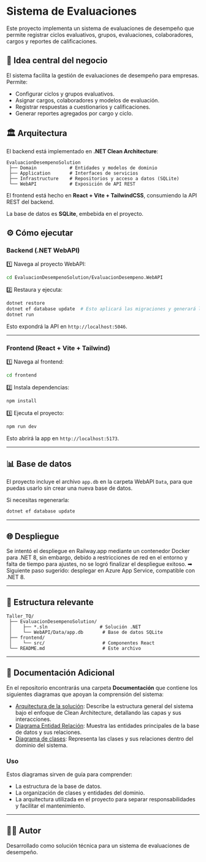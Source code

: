 # Sistema de Evaluaciones

Este proyecto implementa un sistema de evaluaciones de desempeño que permite registrar ciclos evaluativos, grupos, evaluaciones, colaboradores, cargos y reportes de calificaciones.

## 🌟 Idea central del negocio

El sistema facilita la gestión de evaluaciones de desempeño para empresas. Permite:

- Configurar ciclos y grupos evaluativos.
- Asignar cargos, colaboradores y modelos de evaluación.
- Registrar respuestas a cuestionarios y calificaciones.
- Generar reportes agregados por cargo y ciclo.

## 🏛️ Arquitectura

El backend está implementado en **.NET Clean Architecture**:

```
EvaluacionDesempenoSolution
 ├── Domain            # Entidades y modelos de dominio
 ├── Application       # Interfaces de servicios
 ├── Infrastructure    # Repositorios y acceso a datos (SQLite)
 └── WebAPI            # Exposición de API REST
```

El frontend está hecho en **React + Vite + TailwindCSS**, consumiendo la API REST del backend.

La base de datos es **SQLite**, embebida en el proyecto.

## ⚙️ Cómo ejecutar

### Backend (.NET WebAPI)

1️⃣ Navega al proyecto WebAPI:

```bash
cd EvaluacionDesempenoSolution/EvaluacionDesempeno.WebAPI
```

2️⃣ Restaura y ejecuta:

```bash
dotnet restore
dotnet ef database update  # Esto aplicará las migraciones y generará la BD
dotnet run
```

Esto expondrá la API en `http://localhost:5046`.

---

### Frontend (React + Vite + Tailwind)

1️⃣ Navega al frontend:

```bash
cd frontend
```

2️⃣ Instala dependencias:

```bash
npm install
```

3️⃣ Ejecuta el proyecto:

```bash
npm run dev
```

Esto abrirá la app en `http://localhost:5173`.

---

## 📊 Base de datos

El proyecto incluye el archivo `app.db` en la carpeta WebAPI `Data`, para que puedas usarlo sin crear una nueva base de datos.

Si necesitas regenerarla:

```bash
dotnet ef database update
```

---

## 🌐 Despliegue
Se intentó el despliegue en Railway.app mediante un contenedor Docker para .NET 8, sin embargo, debido a restricciones de red en el entorno y falta de tiempo para ajustes, no se logró finalizar el despliegue exitoso.
➡ Siguiente paso sugerido: desplegar en Azure App Service, compatible con .NET 8.

---

## 📁 Estructura relevante

```
Taller_TQ/
 ├── EvaluacionDesempenoSolution/
 │    ├── *.sln                   # Solución .NET
 │    └── WebAPI/Data/app.db       # Base de datos SQLite
 ├── frontend/
 │    └── src/                     # Componentes React
 └── README.md                     # Este archivo
```

---

## 📂 Documentación Adicional

En el repositorio encontrarás una carpeta **Documentación** que contiene los siguientes diagramas que apoyan la comprensión del sistema:

- [Arquitectura de la solución](./Documentación/Arquitectura%20de%20la%20solución.png): Describe la estructura general del sistema bajo el enfoque de Clean Architecture, detallando las capas y sus interacciones.
- [Diagrama Entidad Relación](./Documentación/Diagrama%20Entidad%20Relación.png): Muestra las entidades principales de la base de datos y sus relaciones.
- [Diagrama de clases](./Documentación/Diagrama%20de%20clases.png): Representa las clases y sus relaciones dentro del dominio del sistema.

### Uso
Estos diagramas sirven de guía para comprender:
- La estructura de la base de datos.
- La organización de clases y entidades del dominio.
- La arquitectura utilizada en el proyecto para separar responsabilidades y facilitar el mantenimiento.

---

## 👨‍💻 Autor

Desarrollado como solución técnica para un sistema de evaluaciones de desempeño.
